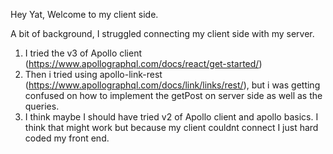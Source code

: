 Hey Yat, Welcome to my client side. 

A bit of background, I struggled connecting my client side with my server. 

1. I tried the v3 of Apollo client (https://www.apollographql.com/docs/react/get-started/)
2. Then i tried using apollo-link-rest (https://www.apollographql.com/docs/link/links/rest/), but i was getting confused on how to implement the getPost on server side as well as the queries.
3. I think maybe I should have tried v2 of Apollo client and apollo basics. I think that might work but because my client couldnt connect I just hard coded my front end.

